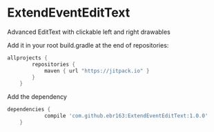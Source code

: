 # ExtendEventEditText
Advanced EditText with clickable left and right drawables

Add it in your root build.gradle at the end of repositories:
```gradle
allprojects {
		repositories {
			maven { url "https://jitpack.io" }
		}
	}
```
Add the dependency
```gradle
dependencies {
	        compile 'com.github.ebr163:ExtendEventEditText:1.0.0'
	}
```
